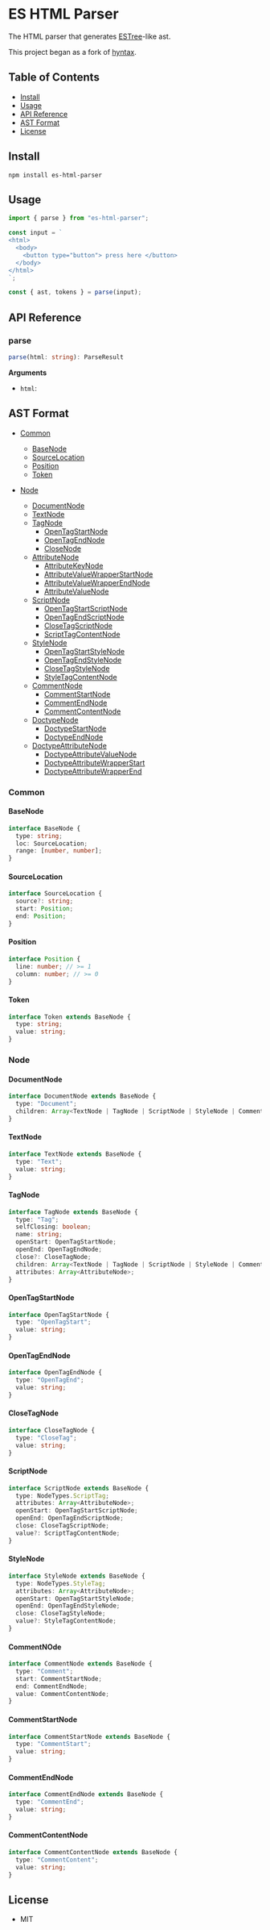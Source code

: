 # ES HTML Parser

The HTML parser that generates [ESTree](https://github.com/estree/estree)-like ast.

This project began as a fork of [hyntax](https://github.com/mykolaharmash/hyntax).

## Table of Contents

- [Install](#install)
- [Usage](#usage)
- [API Reference](#api-reference)
- [AST Format](#ast-format)
- [License](#license)

## Install

```
npm install es-html-parser
```

## Usage

```js
import { parse } from "es-html-parser";

const input = `
<html>
  <body>
    <button type="button"> press here </button>
  </body>
</html>
`;

const { ast, tokens } = parse(input);
```

## API Reference

### parse

```ts
parse(html: string): ParseResult
```

**Arguments**

- `html`:

## AST Format

- [Common](#common)

  - [BaseNode](#basenode)
  - [SourceLocation](#sourcelocation)
  - [Position](#position)
  - [Token](#token)

- [Node](#node)

  - [DocumentNode](#documentnode)
  - [TextNode](#textnode)
  - [TagNode](#tagnode)
    - [OpenTagStartNode](#opentagstartnode)
    - [OpenTagEndNode](#opentagendnode)
    - [CloseNode](#closenode)
  - [AttributeNode](#attributenode)
    - [AttributeKeyNode](#attributekeynode)
    - [AttributeValueWrapperStartNode](#attributevaluewrapperstartnode)
    - [AttributeValueWrapperEndNode](#attributevaluewrapperendnode)
    - [AttributeValueNode](#attributevaluenode)
  - [ScriptNode](#scriptnode)
    - [OpenTagStartScriptNode](#ppentagstartscriptnode)
    - [OpenTagEndScriptNode](#ppentagendscriptnode)
    - [CloseTagScriptNode](#closetagscriptnode)
    - [ScriptTagContentNode](#scripttagcontentnode)
  - [StyleNode](#stylenode)
    - [OpenTagStartStyleNode](#opentagstartstylenode)
    - [OpenTagEndStyleNode](#opentagendstylenode)
    - [CloseTagStyleNode](#closetagstylenode)
    - [StyleTagContentNode](#styletagcontentnode)
  - [CommentNode](#commentnode)
    - [CommentStartNode](#commentstartnode)
    - [CommentEndNode](#commentendnode)
    - [CommentContentNode](#commentcontentnode)
  - [DoctypeNode](#doctypenode)
    - [DoctypeStartNode](#doctypestartnode)
    - [DoctypeEndNode](#doctypeendnode)
  - [DoctypeAttributeNode](#doctypeattributenode)
    - [DoctypeAttributeValueNode](#doctypeattributevaluenode)
    - [DoctypeAttributeWrapperStart](#doctypeattributewrapperstart)
    - [DoctypeAttributeWrapperEnd](#doctypeattributewrapperend)

### Common

#### BaseNode

```ts
interface BaseNode {
  type: string;
  loc: SourceLocation;
  range: [number, number];
}
```

#### SourceLocation

```ts
interface SourceLocation {
  source?: string;
  start: Position;
  end: Position;
}
```

#### Position

```ts
interface Position {
  line: number; // >= 1
  column: number; // >= 0
}
```

#### Token

```ts
interface Token extends BaseNode {
  type: string;
  value: string;
}
```

### Node

#### DocumentNode

```ts
interface DocumentNode extends BaseNode {
  type: "Document";
  children: Array<TextNode | TagNode | ScriptNode | StyleNode | CommentNode>;
}
```

#### TextNode

```ts
interface TextNode extends BaseNode {
  type: "Text";
  value: string;
}
```

#### TagNode

```ts
interface TagNode extends BaseNode {
  type: "Tag";
  selfClosing: boolean;
  name: string;
  openStart: OpenTagStartNode;
  openEnd: OpenTagEndNode;
  close?: CloseTagNode;
  children: Array<TextNode | TagNode | ScriptNode | StyleNode | CommentNode>;
  attributes: Array<AttributeNode>;
}
```

#### OpenTagStartNode

```ts
interface OpenTagStartNode {
  type: "OpenTagStart";
  value: string;
}
```

#### OpenTagEndNode

```ts
interface OpenTagEndNode {
  type: "OpenTagEnd";
  value: string;
}
```

#### CloseTagNode

```ts
interface CloseTagNode {
  type: "CloseTag";
  value: string;
}
```

#### ScriptNode

```ts
interface ScriptNode extends BaseNode {
  type: NodeTypes.ScriptTag;
  attributes: Array<AttributeNode>;
  openStart: OpenTagStartScriptNode;
  openEnd: OpenTagEndScriptNode;
  close: CloseTagScriptNode;
  value?: ScriptTagContentNode;
}
```

#### StyleNode

```ts
interface StyleNode extends BaseNode {
  type: NodeTypes.StyleTag;
  attributes: Array<AttributeNode>;
  openStart: OpenTagStartStyleNode;
  openEnd: OpenTagEndStyleNode;
  close: CloseTagStyleNode;
  value?: StyleTagContentNode;
}
```

#### CommentNOde

```ts
interface CommentNode extends BaseNode {
  type: "Comment";
  start: CommentStartNode;
  end: CommentEndNode;
  value: CommentContentNode;
}
```

#### CommentStartNode

```ts
interface CommentStartNode extends BaseNode {
  type: "CommentStart";
  value: string;
}
```

#### CommentEndNode

```ts
interface CommentEndNode extends BaseNode {
  type: "CommentEnd";
  value: string;
}
```

#### CommentContentNode

```ts
interface CommentContentNode extends BaseNode {
  type: "CommentContent";
  value: string;
}
```

## License

- MIT
